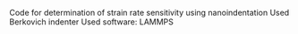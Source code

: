 Code for determination of strain rate sensitivity using nanoindentation 
Used Berkovich indenter
Used software: LAMMPS
